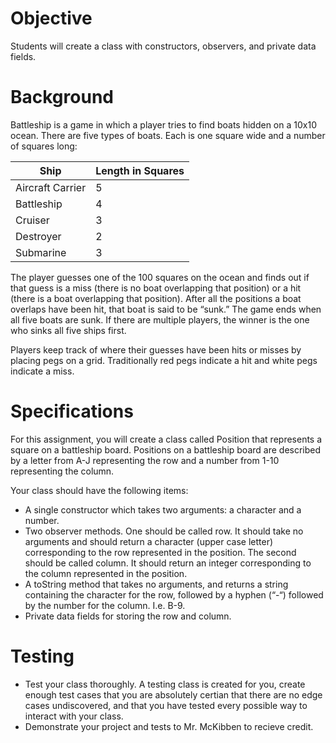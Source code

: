 # Objective
Students will create a class with constructors, observers, and private data fields.

# Background
Battleship is a game in which a player tries to find boats hidden on a 10x10 ocean. There are five types of boats. Each is one square wide and a number of squares long:

| Ship             | Length in Squares |
|------------------|-------------------|
| Aircraft Carrier | 5                 |
| Battleship       | 4                 |
| Cruiser          | 3                 |
| Destroyer        | 2                 |
| Submarine        | 3                 |

The player guesses one of the 100 squares on the ocean and finds out if that guess is a miss (there is no boat overlapping that position) or a hit (there is a boat overlapping that position). After all the positions a boat overlaps have been hit, that boat is said to be “sunk.” The game ends when all five boats are sunk. If there are multiple players, the winner is the one who sinks all five ships first.

Players keep track of where their guesses have been hits or misses by placing pegs on a grid. Traditionally red pegs indicate a hit and white pegs indicate a miss.

# Specifications
For this assignment, you will create a class called Position that represents a square on a battleship board. Positions on a battleship board are described by a letter from A-J representing the row and a number from 1-10 representing the column.

Your class should have the following items:

* A single constructor which takes two arguments: a character and a number.
* Two observer methods. One should be called row. It should take no arguments and should return a character (upper case letter) corresponding to the row represented in the position. The second should be called column. It should return an integer corresponding to the column represented in the position.
* A toString method that takes no arguments, and returns a string containing the character for the row, followed by a hyphen (“-“) followed by the number for the column. I.e. B-9.
* Private data fields for storing the row and column.
# Testing
* Test your class thoroughly. A testing class is created for you, create enough test cases that you are absolutely certian that there are no edge cases undiscovered, and that you have tested every possible way to interact with your class.
* Demonstrate your project and tests to Mr. McKibben to recieve credit.